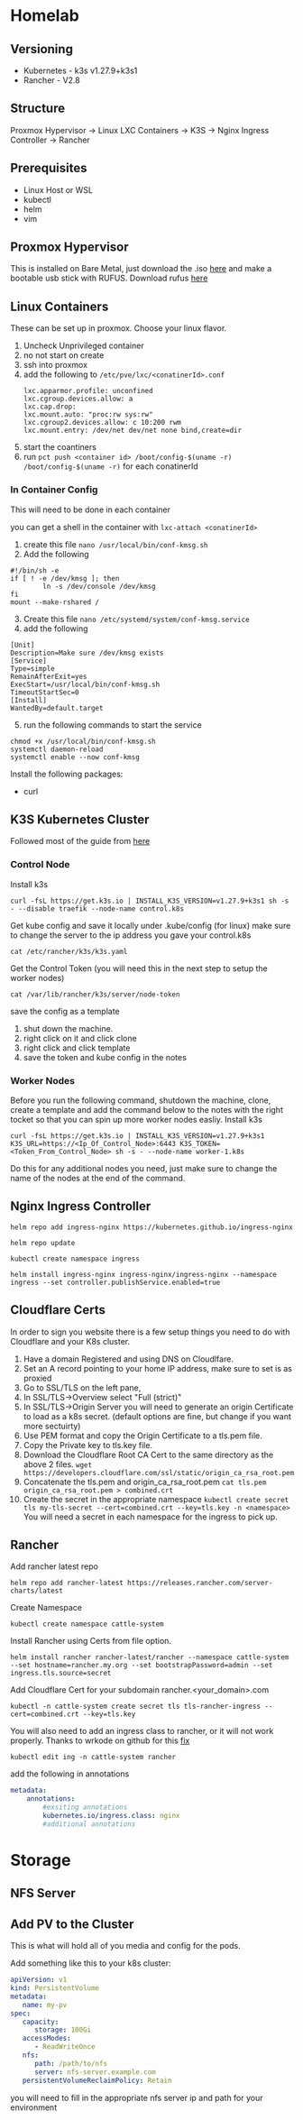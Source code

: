 # Homelab

## Versioning

- Kubernetes - k3s v1.27.9+k3s1
- Rancher - V2.8


## Structure

Proxmox Hypervisor -> Linux LXC Containers -> K3S -> Nginx Ingress Controller -> Rancher

## Prerequisites
- Linux Host or WSL
- kubectl
- helm
- vim

## Proxmox Hypervisor

This is installed on Bare Metal, just download the .iso [here](https://www.proxmox.com/en/proxmox-virtual-environment/get-started) and make a bootable usb stick with RUFUS. Download rufus [here](https://rufus.ie/en/)

## Linux Containers

These can be set up in proxmox. Choose your linux flavor.
1. Uncheck Unprivileged container
2. no not start on create
3. ssh into proxmox
4. add the following to `/etc/pve/lxc/<conatinerId>.conf`
    ```
    lxc.apparmor.profile: unconfined
    lxc.cgroup.devices.allow: a
    lxc.cap.drop:
    lxc.mount.auto: "proc:rw sys:rw"
    lxc.cgroup2.devices.allow: c 10:200 rwm
    lxc.mount.entry: /dev/net dev/net none bind,create=dir
    ```
5. start the coantiners
6. run `pct push <container id> /boot/config-$(uname -r) /boot/config-$(uname -r)` for each conatinerId

### In Container Config
This will need to be done in each container

you can get a shell in the container with `lxc-attach <conatinerId>`

1. create this file `nano /usr/local/bin/conf-kmsg.sh`
2. Add the following
```
#!/bin/sh -e
if [ ! -e /dev/kmsg ]; then
        ln -s /dev/console /dev/kmsg
fi
mount --make-rshared /
```
3. Create this file `nano /etc/systemd/system/conf-kmsg.service`
4. add the following
```
[Unit]
Description=Make sure /dev/kmsg exists
[Service]
Type=simple
RemainAfterExit=yes
ExecStart=/usr/local/bin/conf-kmsg.sh
TimeoutStartSec=0
[Install]
WantedBy=default.target
```
5. run the following commands to start the service
```
chmod +x /usr/local/bin/conf-kmsg.sh
systemctl daemon-reload
systemctl enable --now conf-kmsg
```

Install the following packages:
- curl

## K3S Kubernetes Cluster

Followed most of the guide from [here](https://betterprogramming.pub/rancher-k3s-kubernetes-on-proxmox-containers-2228100e2d13)

### Control Node

Install k3s

`curl -fsL https://get.k3s.io | INSTALL_K3S_VERSION=v1.27.9+k3s1 sh -s - --disable traefik --node-name control.k8s`

Get kube config and save it locally under .kube/config (for linux) make sure to change the server to the ip address you gave your control.k8s

`cat /etc/rancher/k3s/k3s.yaml`

Get the Control Token (you will need this in the next step to setup the worker nodes)

`cat /var/lib/rancher/k3s/server/node-token`

save the config as a template
1. shut down the machine.
2. right click on it and click clone
3. right click and click template
4. save the token and kube config in the notes

### Worker Nodes
Before you run the following command, shutdown the machine, clone, create a template and add the command below to the notes with the right tocket so that you can spin up more worker nodes easliy.
Install k3s

`curl -fsL https://get.k3s.io | INSTALL_K3S_VERSION=v1.27.9+k3s1 K3S_URL=https://<Ip_Of_Control_Node>:6443 K3S_TOKEN=<Token_From_Control_Node> sh -s - --node-name worker-1.k8s`

Do this for any additional nodes you need, just make sure to change the name of the nodes at the end of the command.

## Nginx Ingress Controller

`helm repo add ingress-nginx https://kubernetes.github.io/ingress-nginx`

`helm repo update`

`kubectl create namespace ingress`

`helm install ingress-nginx ingress-nginx/ingress-nginx --namespace ingress --set controller.publishService.enabled=true`

## Cloudflare Certs

In order to sign you website there is a few setup things you need to do with Cloudflare and your K8s cluster.

1. Have a domain Registered and using DNS on Cloudlfare.
2. Set an A record pointing to your home IP address, make sure to set is as proxied
3. Go to SSL/TLS on the left pane,
4. In SSL/TLS->Overview select "Full (strict)"
5. In SSL/TLS->Origin Server you will need to generate an origin Certificate to load as a k8s secret. (default options are fine, but change if you want more sectuirty)
6. Use PEM format and copy the Origin Certificate to a tls.pem file.
7. Copy the Private key to tls.key file.
8. Download the Cloudflare Root CA Cert to the same directory as the above 2 files. `wget https://developers.cloudflare.com/ssl/static/origin_ca_rsa_root.pem`
9. Concatenate the tls.pem and origin_ca_rsa_root.pem `cat tls.pem origin_ca_rsa_root.pem > combined.crt`
10. Create the secret in the appropriate namespace `kubectl create secret tls my-tls-secret --cert=combined.crt --key=tls.key -n <namespace>` You will need a secret in each namespace for the ingress to pick up.

## Rancher

Add rancher latest repo

`helm repo add rancher-latest https://releases.rancher.com/server-charts/latest`

Create Namespace

`kubectl create namespace cattle-system`

Install Rancher using Certs from file option.

`helm install rancher rancher-latest/rancher --namespace cattle-system --set hostname=rancher.my.org --set bootstrapPassword=admin --set ingress.tls.source=secret`

Add Cloudflare Cert for your subdomain rancher.<your_domain>.com

`kubectl -n cattle-system create secret tls tls-rancher-ingress --cert=combined.crt --key=tls.key`

You will also need to add an ingress class to rancher, or it will not work properly. Thanks to wrkode on github for this [fix](https://github.com/rancher/rancher/issues/37193#issuecomment-1114014095)

`kubectl edit ing -n cattle-system rancher`

add the following in annotations
```yaml
metadata:
    annotations:
        #exsiting annotations
        kubernetes.io/ingress.class: nginx
        #additional annotations
```

# Storage
## NFS Server

## Add PV to the Cluster
This is what will hold all of you media and config for the pods.

Add something like this to your k8s cluster:
```yaml
apiVersion: v1
kind: PersistentVolume
metadata:
   name: my-pv
spec:
   capacity:
      storage: 100Gi
   accessModes:
      - ReadWriteOnce
   nfs:
      path: /path/to/nfs
      server: nfs-server.example.com
   persistentVolumeReclaimPolicy: Retain
```

you will need to fill in the appropriate nfs server ip and path for your environment